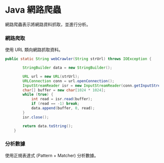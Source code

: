 # Java 網路爬蟲

網路爬蟲表示將網路資料抓取，並進行分析。

### 網路爬取

使用 URL 類向網路抓取資料。

```java
public static String webCrawler(String strUrl) throws IOException {

        StringBuilder data = new StringBuilder();

        URL url = new URL(strUrl);
        URLConnection conn = url.openConnection();
        InputStreamReader isr = new InputStreamReader(conn.getInputStream(), Charset.forName("UTF-8"));
        char[] buffer = new char[1024 * 1024];
        while (true) {
            int read = isr.read(buffer);
            if (read == -1) break;
            data.append(buffer, 0, read);
        }
        isr.close();

        return data.toString();
    }
```

### 分析數據

使用正規表達式 (Pattern + Matcher) 分析數據。
